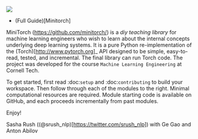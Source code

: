 

<img src="http://minitorch.github.io/_images/minitorch.svg">

* (Full Guide)[Minitorch] 

MiniTorch (https://github.com/minitorch/) is a *diy teaching library*
for machine learning engineers who wish to learn about the internal
concepts underlying deep learning systems.  It is a pure Python
re-implementation of the (Torch)[http://www.pytorch.org]_ API
designed to be simple, easy-to-read, tested, and incremental. The
final library can run Torch code. The project was developed for the
course `Machine Learning Engineering` at Cornell Tech.

To get started, first read :doc:`setup` and :doc:`contributing` to
build your workspace.  Then follow through each of the modules to the
right. Minimal computational resources are required.
Module starting code is available on GitHub, and each proceeds
incrementally from past modules.

Enjoy!

Sasha Rush ((@srush_nlp)[https://twitter.com/srush_nlp]) with Ge Gao and Anton Abilov



